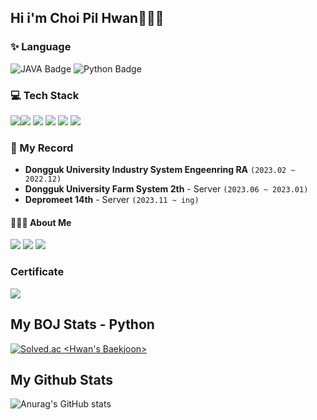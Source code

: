 ## Hi i'm Choi Pil Hwan🙋🏻‍♂️

<!--
**thisishwan2/thisishwan2** is a ✨ _special_ ✨ repository because its `README.md` (this file) appears on your GitHub profile.

Here are some ideas to get you started:

- 🔭 I’m currently working on ...
- 🌱 I’m currently learning ...
- 👯 I’m looking to collaborate on ...
- 🤔 I’m looking for help with ...
- 💬 Ask me about ...
- 📫 How to reach me: ...
- 😄 Pronouns: ...
- ⚡ Fun fact: ...
-->



### ✨ Language
<img src="https://img.shields.io/badge/JAVA-007396?style=flat-square&amp;logo=JAVA&amp;logoColor=white" alt="JAVA Badge"> <img src="https://img.shields.io/badge/Python-3776AB?style=flat-square&amp;logo=Python&amp;logoColor=white" alt="Python Badge">

### 💻 Tech Stack
<img src="https://img.shields.io/badge/Spring-6DB33F.svg?&style=flat-square&logo=Spring&logoColor=white"><img src="https://img.shields.io/badge/django-092E20?style=flat-square&logo=django&logoColor=white"> <img src="https://img.shields.io/badge/Flask-000000?style=flat-square&logo=Flask&logoColor=white"> <img src="https://img.shields.io/badge/mysql-4479A1?style=flat-square&logo=mysql&logoColor=white"> <img src="https://img.shields.io/badge/docker-2496ED?style=flat-square&logo=docker&logoColor=white"> <img src="https://img.shields.io/badge/Amazon AWS-232F3E?style=flat-square&logo=Amazon AWS&logoColor=white"> 



### 📸 My Record
- **Dongguk University Industry System Engeenring RA** `(2023.02 ~ 2022.12)`
- **Dongguk University Farm System 2th** - Server `(2023.06 ~ 2023.01)`
- **Depromeet 14th** - Server `(2023.11 ~ ing)`


#### 🙋🏻‍♂️ About Me
<a href="https://www.instagram.com/ran_p_c/"> <img src="https://img.shields.io/badge/instargram-E4405F?style=square&logo=Instagram&logoColor=white"/></a>
<a href="https://velog.io/@fill0006"><img src="https://img.shields.io/badge/Velog-20C997?style=flat-square&logo=Velog&logoColor=white&link=ttps://velog.io/@fill0006"/></a>
<a href="mailto:feel000617@gmail.com"><img src="https://img.shields.io/badge/Gmail-d14836?style=flat-square&logo=Gmail&logoColor=white&link=feel000617@gmail.com"/></a>

### Certificate
<a href="https://www.credly.com/badges/68638bf9-350f-4e2c-94b0-71b7e29af6a0/public_url"> <img src="https://images.credly.com/size/220x220/images/0e284c3f-5164-4b21-8660-0d84737941bc/image.png"/></a>


<!-- ## My BOJ Stats -->
  
  <h2> My BOJ Stats - Python </h2>
    
[![Solved.ac
<Hwan's Baekjoon>](http://mazassumnida.wtf/api/v2/generate_badge?boj=feel0006)](https://solved.ac/feel0006)


<!-- ## My Github Stats  -->

  
  <h2> My Github Stats </h2>
    
![Anurag's GitHub stats](https://github-readme-stats.vercel.app/api?username=thisishwan2&show_icons=true&theme=chartreuse-dark)

